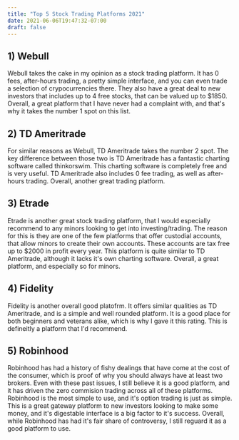 ```yaml
---
title: "Top 5 Stock Trading Platforms 2021"
date: 2021-06-06T19:47:32-07:00
draft: false
---
```



## 1) Webull

Webull takes the cake in my opinion as a stock trading platform. It has 0 fees, after-hours trading, a pretty simple interface, and you can even trade a selection of crypocurrencies there. They also have a great deal to new investors that includes up to 4 free stocks, that can be valued up to $1850. Overall, a great platform that I have never had a complaint with, and that's why it takes the number 1 spot on this list. 


## 2) TD Ameritrade
For similar reasons as Webull, TD Ameritrade takes the number 2 spot. The key difference between those two is TD Ameritrade has a fantastic charting software called thinkorswim. This charting software is completely free and is very useful. TD Ameritrade also includes 0 fee trading, as well as after-hours trading. Overall, another great trading platform.

## 3) Etrade
Etrade is another great stock trading platform, that I would especially recommend to any minors looking to get into investing/trading. The reason for this is they are one of the few platforms that offer custodial accounts, that allow minors to create their own accounts. These accounts are tax free up to $2000 in profit every year. This platform is quite similar to TD Ameritrade, although it lacks it's own charting software. Overall, a great platform, and especially so for minors.

## 4) Fidelity
Fidelity is another overall good platofrm. It offers similar qualities as TD Ameritrade, and is a simple and well rounded platform. It is a good place for both beginners and veterans alike, which is why I gave it this rating. This is defineitly a platform that I'd recommend.


## 5) Robinhood
Robinhood has had a history of fishy dealings that have come at the cost of the consumer, which is proof of why you should always have at least two brokers. Even with these past issues, I still believe it is a good platform, and it has driven the zero commision trading across all of these platforms. Robinhood is the most simple to use, and it's option trading is just as simple. This is a great gateway platform to new investors looking to make some money, and it's digestable interface is a big factor to it's  success. Overall, while Robinhood has had it's fair share of controversy, I still reguard it as a good platform to use.